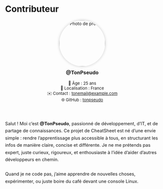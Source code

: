 <h1>Contributeur</h1>
<div style="display: flex; flex-wrap: wrap; gap: 30px; align-items: flex-start; margin-top: 20px;">

  <!-- Colonne gauche : image + infos -->
  <div style="flex: 1; min-width: 250px; text-align: center;">
    <img src="images/profil.jpg" alt="Photo de profil" style="width: 150px; border-radius: 50%; box-shadow: 0 0 10px rgba(0,0,0,0.2);">
    <h3 style="margin-top: 10px;">@TonPseudo</h3>
    <ul style="list-style: none; padding: 0; font-size: 0.95em;">
      <li>👤 Âge : 25 ans</li>
      <li>📍 Localisation : France</li>
      <li>✉️ Contact : <a href="mailto:tonemail@example.com">tonemail@example.com</a></li>
      <li>🌐 GitHub : <a href="https://github.com/tonpseudo" target="_blank">tonpseudo</a></li>
    </ul>
  </div>

  <!-- Colonne droite : bio -->
  <div style="flex: 2; min-width: 300px;">
    <p style="font-size: 1.05em; line-height: 1.6;">
      Salut ! Moi c’est <strong>@TonPseudo</strong>, passionné de développement, d’IT, et de partage de connaissances.  
      Ce projet de CheatSheet est né d’une envie simple : rendre l’apprentissage plus accessible à tous, en structurant les infos de manière claire, concise et différente.  
      Je ne me prétends pas expert, juste curieux, rigoureux, et enthousiaste à l’idée d’aider d’autres développeurs en chemin.
      <br><br>
      Quand je ne code pas, j’aime apprendre de nouvelles choses, expérimenter, ou juste boire du café devant une console Linux.
    </p>
  </div>

</div>
